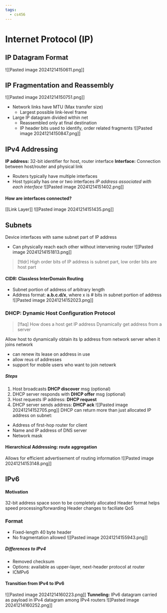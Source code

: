 ```yaml
---
tags:
  - cs456
---
```

# Internet Protocol (IP)
## IP Datagram Format
![[Pasted image 20241214150611.png]]
## IP Fragmentation and Reassembly
![[Pasted image 20241214150751.png]]
* Network links have MTU (Max transfer size)
	* Largest possible link-level frame
* Large IP datagram divided within net
	* Reassembled only at final destination
	* IP header bits used to identify, order related fragments
![[Pasted image 20241214150847.png]]

## IPv4 Addressing
**IP address:** 32-bit identifier for host, router interface
**Interface:** Connection between host/router and physical link
* Routers typically have multiple interfaces
* Host typically has one or two interfaces
*IP address associated with each interface*
![[Pasted image 20241214151402.png]]
#### How are interfaces connected?
[[Link Layer]]
![[Pasted image 20241214151435.png]]
## Subnets
Device interfaces with same subnet part of IP address
* Can physically reach each other without intervening router
![[Pasted image 20241214151813.png]]
> [!tldr] High order bits of IP address is subnet part, low order bits are host part
#### CIDR: Classless InterDomain Routing
* Subnet portion of address of arbitrary length
* Address format: **a.b.c.d/x**, where x is # bits in subnet portion of address
![[Pasted image 20241214152023.png]]
### DHCP: Dynamic Host Configuration Protocol
> [!faq] How does a host get IP address
> Dynamically get address from a server

Allow host to dynamically obtain its Ip address from network server when it joins network
* can renew its lease on address in use
* allow reus of addresses
* support for mobile users who want to join netowrk
##### Steps
1. Host broadcasts **DHCP discover** msg (optional)
2. DHCP server responds with **DHCP offer** msg (optional)
3. Host requests IP address: **DHCP request**
4. DHCP server sends address: **DHCP ack**
![[Pasted image 20241214152705.png]]
DHCP can return more than just allocated IP address on subnet:
* Address of first-hop router for client
* Name and IP address of DNS server
* Network mask
#### Hierarchical Addressing: route aggregation
Allows for efficient advertisement of routing information
![[Pasted image 20241214153148.png]]

## IPv6
#### Motivation
32-bit address space soon to be completely allocated
Header format helps speed processing/forwarding
Header changes to faciliate QoS
### Format
* Fixed-length 40 byte header
* No fragmentation allowed
![[Pasted image 20241214155943.png]]
##### Differences to IPv4
* Removed checksum
* Options: available as upper-layer, next-header protocol at router
* ICMPv6

#### Transition from IPv4 to IPv6
![[Pasted image 20241214160223.png]]
**Tunneling:** IPv6 datagram carried as payload in IPv4 datagram among IPv4 routers
![[Pasted image 20241214160252.png]]

